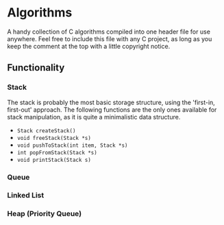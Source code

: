 # Algorithms
A handy collection of C algorithms compiled into one header file for use anywhere. Feel free to include this file with any C project, as long as you keep the comment at the top with a little copyright notice.

## Functionality

### Stack
The stack is probably the most basic storage structure, using the 'first-in, first-out' approach. The following functions are the only ones available for stack manipulation, as it is quite a minimalistic data structure.
* ``` Stack createStack() ```
* ``` void freeStack(Stack *s) ```
* ``` void pushToStack(int item, Stack *s) ```
* ``` int popFromStack(Stack *s) ```
* ``` void printStack(Stack s) ```

### Queue

### Linked List

### Heap (Priority Queue)
